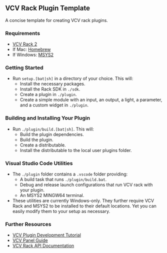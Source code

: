 ## VCV Rack Plugin Template
A concise template for creating VCV rack plugins.

### Requirements
- [VCV Rack 2](https://vcvrack.com/Rack#get)
- If Mac: [Homebrew](https://brew.sh)
- If Windows: [MSYS2](https://www.msys2.org)

### Getting Started
- Run `setup.[bat|sh]` in a directory of your choice. This will:
  - Install the necessary packages.
  - Install the Rack SDK in `./sdk`.
  - Create a plugin in `./plugin`.
  - Create a simple module with an input, an output, a light, a parameter, and a custom widget in `./plugin`.

### Building and Installing Your Plugin
- Run `./plugin/build.[bat|sh]`. This will:
  - Build the plugin dependencies.
  - Build the plugin.
  - Create a distributable.
  - Install the distributable to the local user plugins folder.

### Visual Studio Code Utilities
- The `./plugin` folder contains a `.vscode` folder providing:
  - A build task that runs `./plugin/build.bat`.
  - Debug and release launch configurations that run VCV rack with your plugin.
  - An MSYS2 MINGW64 terminal.
- These utilities are currently Windows-only. They further require VCV Rack and MSYS2 to be installed to their default locations. Yet you can easily modify them to your setup as necessary.

### Further Resources
- [VCV Plugin Development Tutorial](https://vcvrack.com/manual/PluginDevelopmentTutorial)
- [VCV Panel Guide](https://vcvrack.com/manual/Panel)
- [VCV Rack API Documentation](https://vcvrack.com/docs-v2)